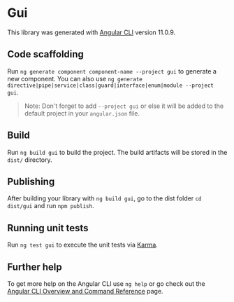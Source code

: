 # Gui

This library was generated with [Angular CLI](https://github.com/angular/angular-cli) version 11.0.9.

## Code scaffolding

Run `ng generate component component-name --project gui` to generate a new component. You can also use `ng generate directive|pipe|service|class|guard|interface|enum|module --project gui`.
> Note: Don't forget to add `--project gui` or else it will be added to the default project in your `angular.json` file. 

## Build

Run `ng build gui` to build the project. The build artifacts will be stored in the `dist/` directory.

## Publishing

After building your library with `ng build gui`, go to the dist folder `cd dist/gui` and run `npm publish`.

## Running unit tests

Run `ng test gui` to execute the unit tests via [Karma](https://karma-runner.github.io).

## Further help

To get more help on the Angular CLI use `ng help` or go check out the [Angular CLI Overview and Command Reference](https://angular.io/cli) page.
